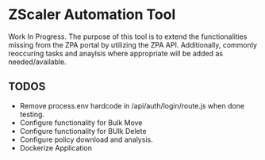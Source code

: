 # ZScaler Automation Tool
Work In Progress.  The purpose of this tool is to extend the functionalities missing from the ZPA portal by utilizing the ZPA API.  Additionally, commonly reoccuring tasks and anaylsis where appropriate will be added as needed/available.

## TODOS
- Remove process.env hardcode in /api/auth/login/route.js when done testing.
- Configure functionality for Bulk Move
- Configure functionality for BUlk Delete
- Configure policy download and analysis.
- Dockerize Application